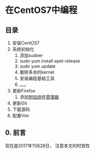 # 在CentOS7中编程

## 目录

1. 安装CentOS7
1. 系统初始化  
    1. 添加sudoer
    1. sudo yum install epel-release
    1. sudo yum update
    1. 删除多余的kernel
    1. 安装编程基础工具
    1. 。。。
1. 更新Firefox
    1. 添加[附加组件管理器](http://mozilla.com.cn/thread-343905-1-1.html)
1. 更新Git
  1. 下载源码
1. 配置Vim
  


## 0. 前言

现在是2017年11月28日， 注意本文的时效性


